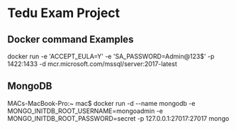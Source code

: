 # Tedu Exam Project

## Docker command Examples

docker run -e 'ACCEPT_EULA=Y' -e 'SA_PASSWORD=Admin@123$' -p 1422:1433 -d mcr.microsoft.com/mssql/server:2017-latest

## MongoDB
MACs-MacBook-Pro:~ mac$ docker run -d --name mongodb -e MONGO_INITDB_ROOT_USERNAME=mongoadmin -e MONGO_INITDB_ROOT_PASSWORD=secret -p 127.0.0.1:27017:27017 mongo
